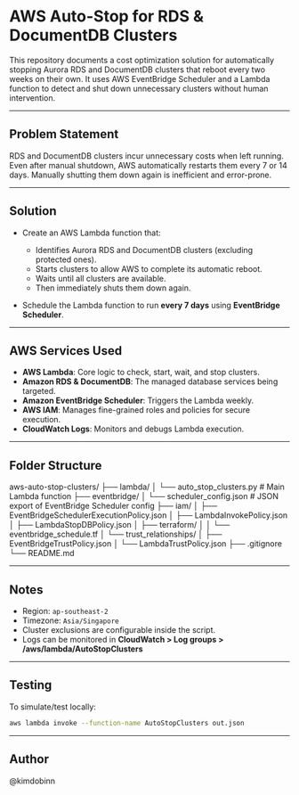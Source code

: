 # AWS Auto-Stop for RDS & DocumentDB Clusters

This repository documents a cost optimization solution for automatically stopping Aurora RDS and DocumentDB clusters that reboot every two weeks on their own. It uses AWS EventBridge Scheduler and a Lambda function to detect and shut down unnecessary clusters without human intervention.

---

## Problem Statement

RDS and DocumentDB clusters incur unnecessary costs when left running. Even after manual shutdown, AWS automatically restarts them every 7 or 14 days. Manually shutting them down again is inefficient and error-prone.

---

## Solution

- Create an AWS Lambda function that:
  - Identifies Aurora RDS and DocumentDB clusters (excluding protected ones).
  - Starts clusters to allow AWS to complete its automatic reboot.
  - Waits until all clusters are available.
  - Then immediately shuts them down again.

- Schedule the Lambda function to run **every 7 days** using **EventBridge Scheduler**.

---

## AWS Services Used

- **AWS Lambda**: Core logic to check, start, wait, and stop clusters.
- **Amazon RDS & DocumentDB**: The managed database services being targeted.
- **Amazon EventBridge Scheduler**: Triggers the Lambda weekly.
- **AWS IAM**: Manages fine-grained roles and policies for secure execution.
- **CloudWatch Logs**: Monitors and debugs Lambda execution.

---

## Folder Structure

aws-auto-stop-clusters/
├── lambda/
│ └── auto_stop_clusters.py # Main Lambda function
├── eventbridge/
│ └── scheduler_config.json # JSON export of EventBridge Scheduler config
├── iam/
│ ├── EventBridgeSchedulerExecutionPolicy.json
│ ├── LambdaInvokePolicy.json
│ ├── LambdaStopDBPolicy.json
│ ├── terraform/
│ │ └── eventbridge_schedule.tf
│ └── trust_relationships/
│   ├── EventBridgeTrustPolicy.json
│   └── LambdaTrustPolicy.json
├── .gitignore
└── README.md

---

## Notes

- Region: `ap-southeast-2`
- Timezone: `Asia/Singapore`
- Cluster exclusions are configurable inside the script.
- Logs can be monitored in **CloudWatch > Log groups > /aws/lambda/AutoStopClusters**

---

## Testing

To simulate/test locally:
```bash
aws lambda invoke --function-name AutoStopClusters out.json
```

---

## Author

@kimdobinn